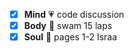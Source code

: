 - [x] **Mind** :heartpulse: code discussion
- [x] **Body** :dancer: swam 15 laps 
- [x] **Soul** :pray: pages 1-2 Israa 
